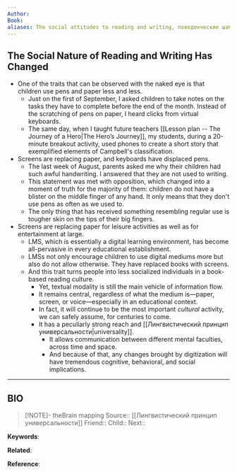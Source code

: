 ```yaml
---
Author: 
Book: 
aliases: The social attitudes to reading and writing, поведенческие шаблоны чтения и письма, социальная курльтура чтения и письма изменилась
---
```


## The Social Nature of Reading and Writing Has Changed
- One of the traits that can be observed with the naked eye is that children use pens and paper less and less.
	- Just on the first of September, I asked children to take notes on the tasks they have to complete before the end of the month. Instead of the scratching of pens on paper, I heard clicks from virtual keyboards.
	- The same day, when I taught future teachers [[Lesson plan -- The Journey of a Hero|The Hero’s Journey]], my students, during a 20-minute breakout activity, used phones to create a short story that exemplified elements of Campbell's classification.
- Screens are replacing paper, and keyboards have displaced pens.
	- The last week of August, parents asked me why their children had such awful handwriting. I answered that they are not used to writing.
	- This statement was met with opposition, which changed into a moment of truth for the majority of them: children do not have a blister on the middle finger of any hand. It only means that they don't use pens as often as we used to.
	- The only thing that has received something resembling regular use is tougher skin on the tips of their big fingers.
- Screens are replacing paper for leisure activities as well as for entertainment at large.
	- LMS, which is essentially a digital learning environment, has become all-pervasive in every educational establishment.
	- LMSs not only encourage children to use digital mediums more but also do not allow otherwise. They have replaced books with screens.
	- And this trait turns people into less socialized individuals in a book-based reading culture.
		- Yet, textual modality is still the main vehicle of information flow.
		- It remains central, regardless of what the medium is—paper, screen, or voice—especially in an educational context.
		- In fact, it will continue to be the most important *cultural* activity, we can safely assume, for centuries to come.
		- It has a peculiarly strong reach and [[Лингвистический принцип универсальности|universality]].
			- It allows communication between different mental faculties, across time and space.
			- And because of that, any changes brought by digitization will have tremendous cognitive, behavioral, and social implications.


***
## BIO
> [!NOTE]- theBrain mapping
> Source:: [[Лингвистический принцип универсальности]]
> Friend:: 
> Child::
> Next::

**Keywords**:

**Related**:

**Reference**: 